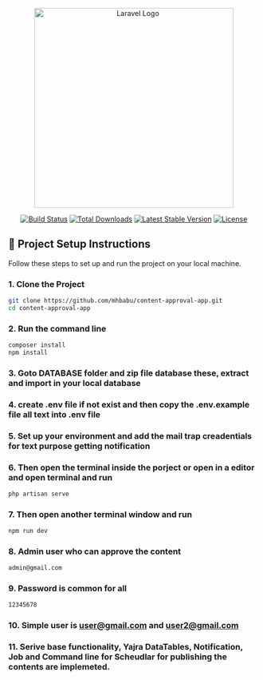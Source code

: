 <p align="center"><a href="https://laravel.com" target="_blank"><img src="https://raw.githubusercontent.com/laravel/art/master/logo-lockup/5%20SVG/2%20CMYK/1%20Full%20Color/laravel-logolockup-cmyk-red.svg" width="400" alt="Laravel Logo"></a></p>

<p align="center">
<a href="https://github.com/laravel/framework/actions"><img src="https://github.com/laravel/framework/workflows/tests/badge.svg" alt="Build Status"></a>
<a href="https://packagist.org/packages/laravel/framework"><img src="https://img.shields.io/packagist/dt/laravel/framework" alt="Total Downloads"></a>
<a href="https://packagist.org/packages/laravel/framework"><img src="https://img.shields.io/packagist/v/laravel/framework" alt="Latest Stable Version"></a>
<a href="https://packagist.org/packages/laravel/framework"><img src="https://img.shields.io/packagist/l/laravel/framework" alt="License"></a>
</p>

## 🚀 Project Setup Instructions

Follow these steps to set up and run the project on your local machine.

### 1. Clone the Project

```bash
git clone https://github.com/mhbabu/content-approval-app.git
cd content-approval-app
```

### 2. Run the command line

```bash
composer install
npm install
```

### 3. Goto DATABASE folder and zip file database these, extract and import in your local database

### 4. create .env file if not exist and then copy the .env.example file all text into .env file

### 5. Set up your environment and add the mail trap creadentials for text purpose getting notification

### 6. Then open the terminal inside the porject or open in a editor and open terminal and run 

```bash
php artisan serve
```

### 7. Then open another terminal window and run 

```bash
npm run dev
```

### 8. Admin user who can approve the content
```bash
admin@gmail.com
```
### 9. Password is common for all
```bash
12345678
```

### 10. Simple user is user@gmail.com and user2@gmail.com

### 11. Serive base functionality, Yajra DataTables, Notification, Job and Command line for Scheudlar for publishing the contents are implemeted.
